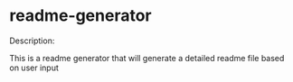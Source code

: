 # readme-generator

Description: 

This is a readme generator that will generate a detailed readme file based on user input